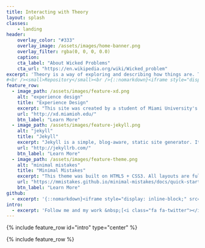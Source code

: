 ```yaml
---
title: Interacting with Theory
layout: splash
classes:
    - landing
header:
    overlay_color: "#333"
    overlay_image: /assets/images/home-banner.png
    overlay_filter: rgba(0, 0, 0, 0.0)
    caption:
    cta_label: "About Wicked Problems"
    cta_url: "https://en.wikipedia.org/wiki/Wicked_problem"
excerpt: 'Theory is a way of exploring and describing how things are. This site will explore various theories in the contextz of a <a href="problem/">wicked problem</a>. It was created using web tech described below as an example for other students on free, accessible ways to create and host websites.<br />'
#<br /><small>Repository</small><br />{::nomarkdown}<iframe style="display: inline-block;" src="https://ghbtns.com/github-btn.html?user=jerrytron&repo=interacting-with-theory&type=star&count=true&size=large" frameborder="0" scrolling="0" width="160px" height="30px"></iframe> <iframe style="display: inline-block;" src="https://ghbtns.com/github-btn.html?user=jerrytron&repo=interacting-with-theory&type=fork&count=true&size=large" frameborder="0" scrolling="0" width="158px" height="30px"></iframe>{:/nomarkdown}
feature_row:
  - image_path: /assets/images/feature-xd.png
    alt: "experience design"
    title: "Experience Design"
    excerpt: "This site was created by a student of Miami University's Experience Design MFA in order to aid in collaborative research and documentation."
    url: "http://xd.miamioh.edu/"
    btn_label: "Learn More"
  - image_path: /assets/images/feature-jekyll.png
    alt: "jekyll"
    title: "Jekyll"
    excerpt: "Jekyll is a simple, blog-aware, static site generator. It spits out a ready-to-publish static website suitable for serving with your favorite web server."
    url: "http://jekyllrb.com/"
    btn_label: "Learn More"
  - image_path: /assets/images/feature-theme.png
    alt: "minimal mistakes"
    title: "Minimal Mistakes"
    excerpt: "This theme was built on HTML5 + CSS3. All layouts are fully responsive with helpers to augment your content. 100% free and MIT licensed."
    url: "https://mmistakes.github.io/minimal-mistakes/docs/quick-start-guide/"
    btn_label: "Learn More"
github:
  - excerpt: '{::nomarkdown}<iframe style="display: inline-block;" src="https://ghbtns.com/github-btn.html?user=jerrytron&repo=interacting-with-theory&type=star&count=true&size=large" frameborder="0" scrolling="0" width="160px" height="30px"></iframe> <iframe style="display: inline-block;" src="https://ghbtns.com/github-btn.html?user=jerrytron&repo=interacting-with-theory&type=fork&count=true&size=large" frameborder="0" scrolling="0" width="158px" height="30px"></iframe>{:/nomarkdown}'
intro:
  - excerpt: 'Follow me and my work &nbsp;[<i class="fa fa-twitter"></i> @j3rrytron](https://twitter.com/j3rrytron){: .btn .btn--twitter} &nbsp; [<i class="fa fa-external-link-square"></i> jerrytron.com](http://jerrytron.com){: .btn .btn--success}'
---
```


{% include feature_row id="intro" type="center" %}

{% include feature_row %}

<!--{% include feature_row id="github" type="center" %}-->